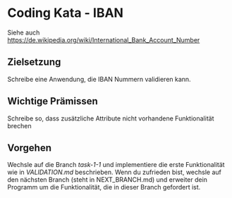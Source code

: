 # Coding Kata - IBAN

Siehe auch https://de.wikipedia.org/wiki/International_Bank_Account_Number

## Zielsetzung

Schreibe eine Anwendung, die IBAN Nummern validieren kann.

## Wichtige Prämissen

Schreibe so, dass zusätzliche Attribute nicht vorhandene Funktionalität brechen

## Vorgehen

Wechsle auf die Branch *task-1-1* und implementiere die erste Funktionalität wie in *VALIDATION.md* beschrieben. Wenn du zufrieden bist, wechsle auf den nächsten Branch (steht in NEXT_BRANCH.md) und erweiter dein Programm um die Funktionalität, die in dieser Branch gefordert ist.